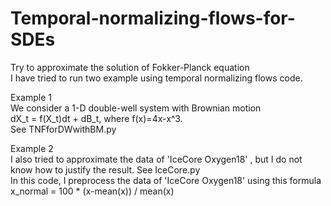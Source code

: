 # Temporal-normalizing-flows-for-SDEs
Try to approximate the solution of Fokker-Planck equation  
I have tried to run two example using temporal normalizing flows code.  

Example 1  
We consider a 1-D double-well system with Brownian motion  
dX_t = f(X_t)dt + dB_t, where f(x)=4x-x^3.  
See TNFforDWwithBM.py  


Example 2  
I also tried to approximate the data of 'IceCore Oxygen18' , but I do not know how to justify the result. See IceCore.py  
In this code, I preprocess the data of 'IceCore Oxygen18' using this formula  
x_normal = 100 * (x-mean(x)) / mean(x)  
